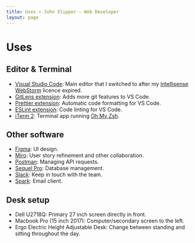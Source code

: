 ```yaml
---
title: Uses > John Slipper - Web Developer
layout: page
---
```


# Uses

## Editor & Terminal

-   [Visual Studio Code](https://code.visualstudio.com/): Main editor that I switched to after my [Intellisense WebStorm](https://www.jetbrains.com/webstorm/) licence expired.
-   [GitLens extension](https://gitlens.amod.io/): Adds more git features to VS Code.
-   [Prettier extension](https://marketplace.visualstudio.com/items?itemName=esbenp.prettier-vscode): Automatic code formatting for VS Code.
-   [ESLint extension](https://marketplace.visualstudio.com/items?itemName=dbaeumer.vscode-eslint): Code linting for VS Code.
-   [iTerm 2](https://www.iterm2.com/): Terminal app running [Oh My Zsh](https://ohmyz.sh/).

## Other software

-   [Figma](https://www.figma.com/): UI design.
-   [Miro](https://www.miro.com/): User story refinement and other collaboration.
-   [Postman](https://www.postman.com/): Managing API requests.
-   [Sequel Pro](https://www.sequelpro.com/): Database management.
-   [Slack](https://slack.com): Keep in touch with the team.
-   [Spark](https://sparkmailapp.com/): Email client.

## Desk setup

-   Dell U2718Q: Primary 27 inch screen directly in front.
-   Macbook Pro (15 inch 2017): Computer/secondary screen to the left.
-   Ergo Electric Height Adjustable Desk: Change between standing and sitting throughout the day.
